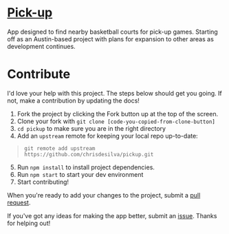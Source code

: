 # [Pick-up](https://pick-up-1.firebaseapp.com)

App designed to find nearby basketball courts for pick-up games. Starting off as an Austin-based project with plans for expansion to other areas as development continues.

# Contribute

I'd love your help with this project. The steps below should get you going. If not, make a contribution by updating the docs!

1. Fork the project by clicking the Fork button up at the top of the screen.
2. Clone your fork with `git clone [code-you-copied-from-clone-button]`
3. `cd pickup` to make sure you are in the right directory
4. Add an `upstream` remote for keeping your local repo up-to-date:
  > `git remote add upstream https://github.com/chrisdesilva/pickup.git`
5. Run `npm install` to install project dependencies.
6. Run `npm start` to start your dev environment 
7. Start contributing!

When you're ready to add your changes to the project, submit a [pull request](https://help.github.com/en/articles/creating-a-pull-request-from-a-fork).

If you've got any ideas for making the app better, submit an [issue](https://github.com/chrisdesilva/pickup/issues). Thanks for helping out! 
